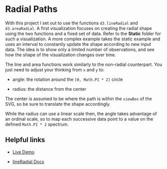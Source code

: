 # Radial Paths

With this project I set out to use the functions `d3.lineRadial` and `d3.areaRadial`. A first visualization focuses on creating the radial shape using the two functions and a fixed set of data. Refer to the **Static** folder for such a visualization. A more complex example takes the static example and uses an interval to constantly update the shape according to new input data. The idea is to show only a limited number of observations, and see how the shape of the visualization changes over time.

The line and area functions work similarly to the non-radial counterpart. You just need to adjust your thinking from `x` and `y` to:

- angle: the rotation around the `[0, Math.PI * 2]` circle

- radius: the distance from the center

The center is assumed to be where the path is within the `viewBox` of the SVG, so be sure to translate the shape accordingly.

While the radius can use a linear scale then, the angle takes advantage of an ordinal scale, so to map each successive data point to a value on the defined `Math.PI * 2` spectrum.

## Helpful links

- [Live Demo](https://codepen.io/borntofrappe/pen/BaNOYgq)

- [lineRadial Docs](https://github.com/d3/d3-shape#lineRadial)
